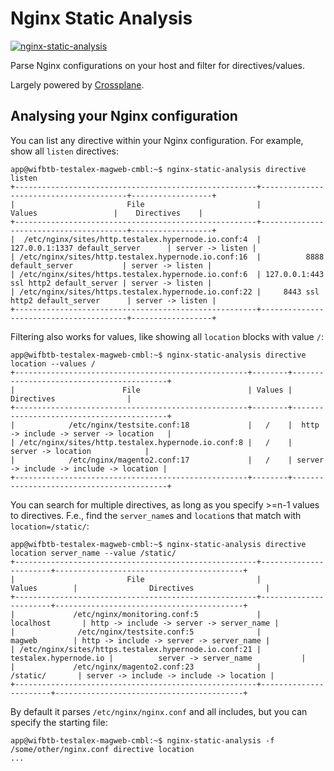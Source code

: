 # Nginx Static Analysis

[![nginx-static-analysis](https://img.shields.io/pypi/v/nginx-static-analysis)](https://pypi.org/project/nginx-static-analysis/)

Parse Nginx configurations on your host and filter for directives/values.

Largely powered by [Crossplane](https://github.com/nginxinc/crossplane).

## Analysing your Nginx configuration

You can list any directive within your Nginx configuration. For example, show all `listen` directives:
```
app@wifbtb-testalex-magweb-cmbl:~$ nginx-static-analysis directive listen
+------------------------------------------------------+----------------------------------------+------------------+
|                         File                         |                 Values                 |    Directives    |
+------------------------------------------------------+----------------------------------------+------------------+
|  /etc/nginx/sites/http.testalex.hypernode.io.conf:4  |     127.0.0.1:1337 default_server      | server -> listen |
| /etc/nginx/sites/http.testalex.hypernode.io.conf:16  |          8888 default_server           | server -> listen |
| /etc/nginx/sites/https.testalex.hypernode.io.conf:6  | 127.0.0.1:443 ssl http2 default_server | server -> listen |
| /etc/nginx/sites/https.testalex.hypernode.io.conf:22 |     8443 ssl http2 default_server      | server -> listen |
+------------------------------------------------------+----------------------------------------+------------------+
```

Filtering also works for values, like showing all `location` blocks with value `/`:
```
app@wifbtb-testalex-magweb-cmbl:~$ nginx-static-analysis directive location --values /
+----------------------------------------------------+--------+------------------------------------------+
|                        File                        | Values |                Directives                |
+----------------------------------------------------+--------+------------------------------------------+
|            /etc/nginx/testsite.conf:18             |   /    |  http -> include -> server -> location   |
| /etc/nginx/sites/http.testalex.hypernode.io.conf:8 |   /    |            server -> location            |
|            /etc/nginx/magento2.conf:17             |   /    | server -> include -> include -> location |
+----------------------------------------------------+--------+------------------------------------------+
```

You can search for multiple directives, as long as you specify >=n-1 values to directives. F.e., find the `server_name`s and `location`s that match with `location=/static/`:
```
app@wifbtb-testalex-magweb-cmbl:~$ nginx-static-analysis directive location server_name --value /static/
+------------------------------------------------------+-----------------------+------------------------------------------+
|                         File                         |         Values        |                Directives                |
+------------------------------------------------------+-----------------------+------------------------------------------+
|             /etc/nginx/monitoring.conf:5             |       localhost       | http -> include -> server -> server_name |
|              /etc/nginx/testsite.conf:5              |         magweb        | http -> include -> server -> server_name |
| /etc/nginx/sites/https.testalex.hypernode.io.conf:21 | testalex.hypernode.io |          server -> server_name           |
|             /etc/nginx/magento2.conf:23              |        /static/       | server -> include -> include -> location |
+------------------------------------------------------+-----------------------+------------------------------------------+
```

By default it parses `/etc/nginx/nginx.conf` and all includes, but you can specify the starting file:
```
app@wifbtb-testalex-magweb-cmbl:~$ nginx-static-analysis -f /some/other/nginx.conf directive location
...
```
